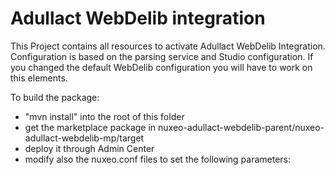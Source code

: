# Adullact WebDelib integration

This Project contains all resources to activate Adullact WebDelib Integration.
Configuration is based on the parsing service and Studio configuration.
If you changed the default WebDelib configuration you will have to work on this elements.

To build the package:

- "mvn install" into the root of this folder
- get the marketplace package in nuxeo-adullact-webdelib-parent/nuxeo-adullact-webdelib-mp/target
- deploy it through Admin Center
- modify also the nuxeo.conf files to set the following parameters:
